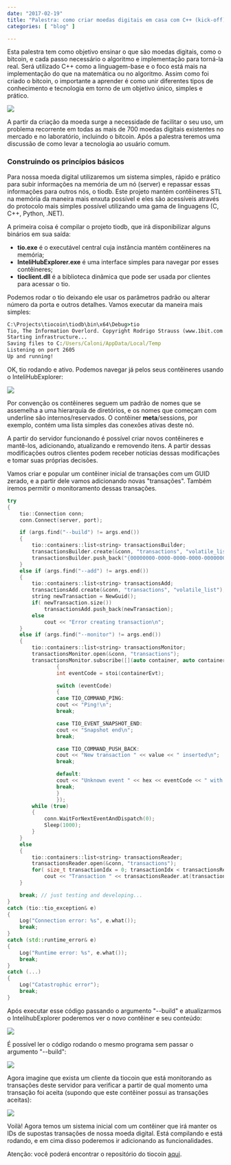 ```yaml
---
date: "2017-02-19"
title: "Palestra: como criar moedas digitais em casa com C++ (kick-off)"
categories: [ "blog" ]

---
```

Esta palestra tem como objetivo ensinar o que são moedas digitais, como o bitcoin, e cada passo necessário o algoritmo e implementação para torná-la real. Será utilizado C++ como a linguagem-base e o foco está mais na implementação do que na matemática ou no algoritmo. Assim como foi criado o bitcoin, o importante a aprender é como unir diferentes tipos de conhecimento e tecnologia em torno de um objetivo único, simples e prático.

![](/images/TAunJPB.png)

A partir da criação da moeda surge a necessidade de facilitar o seu uso, um problema recorrente em todas as mais de 700 moedas digitais existentes no mercado e no laboratório, incluindo o bitcoin. Após a palestra teremos uma discussão de como levar a tecnologia ao usuário comum.

### Construindo os princípios básicos

Para nossa moeda digital utilizaremos um sistema simples, rápido e prático para subir informações na memória de um nó (server) e repassar essas informações para outros nós, o tiodb. Este projeto mantém contêineres STL na memória da maneira mais enxuta possível e eles são acessíveis através do protocolo mais simples possível utilizando uma gama de linguagens (C, C++, Python, .NET).

A primeira coisa é compilar o projeto tiodb, que irá disponibilizar alguns binários em sua saída:

 - __tio.exe__ é o executável central cuja instância mantém contêineres na memória;
 - __InteliHubExplorer.exe__ é uma interface simples para navegar por esses contêineres;
 - __tioclient.dll__ é a biblioteca dinâmica que pode ser usada por clientes para acessar o tio.

Podemos rodar o tio deixando ele usar os parâmetros padrão ou alterar número da porta e outros detalhes. Vamos executar da maneira mais simples:

```cmd
C:\Projects\tiocoin\tiodb\bin\x64\Debug>tio
Tio, The Information Overlord. Copyright Rodrigo Strauss (www.1bit.com.br)
Starting infrastructure...
Saving files to C:/Users/Caloni/AppData/Local/Temp
Listening on port 2605
Up and running!
```

OK, tio rodando e ativo. Podemos navegar já pelos seus contêineres usando o InteliHubExplorer:

![](/images/YJZ7wxC.png)

Por convenção os contêineres seguem um padrão de nomes que se assemelha a uma hierarquia de diretórios, e os nomes que começam com underline são internos/reservados. O contêiner __meta__/sessions, por exemplo, contém uma lista simples das conexões ativas deste nó.

A partir do servidor funcionando é possível criar novos contêineres e mantê-los, adicionando, atualizando e removendo itens. A partir dessas modificações outros clientes podem receber notícias dessas modificações e tomar suas próprias decisões.

Vamos criar e popular um contêiner inicial de transações com  um GUID zerado, e a partir dele vamos adicionando novas "transações". Também iremos permitir o monitoramento dessas transações.

```cpp
try
{
    tio::Connection conn;
    conn.Connect(server, port);

    if (args.find("--build") != args.end())
    {
        tio::containers::list<string> transactionsBuilder;
        transactionsBuilder.create(&conn, "transactions", "volatile_list");
        transactionsBuilder.push_back("{00000000-0000-0000-0000-0000000000000");
    }
    else if (args.find("--add") != args.end())
    {
        tio::containers::list<string> transactionsAdd;
        transactionsAdd.create(&conn, "transactions", "volatile_list");
        string newTransaction = NewGuid();
        if( newTransaction.size())
            transactionsAdd.push_back(newTransaction);
        else
            cout << "Error creating transaction\n";
    }
    else if (args.find("--monitor") != args.end())
    {
        tio::containers::list<string> transactionsMonitor;
        transactionsMonitor.open(&conn, "transactions");
        transactionsMonitor.subscribe([](auto container, auto containerEvt, auto key, auto value)
                {
                int eventCode = stoi(containerEvt);

                switch (eventCode)
                {
                case TIO_COMMAND_PING:
                cout << "Ping!\n";
                break;

                case TIO_EVENT_SNAPSHOT_END:
                cout << "Snapshot end\n";
                break;

                case TIO_COMMAND_PUSH_BACK:
                cout << "New transaction " << value << " inserted\n";
                break;

                default:
                cout << "Unknown event " << hex << eventCode << " with key " << dec << key << " and with value " << value;
                break;
                }
                });
        while (true)
        {
            conn.WaitForNextEventAndDispatch(0);
            Sleep(1000);
        }
    }
    else
    {
        tio::containers::list<string> transactionsReader;
        transactionsReader.open(&conn, "transactions");
        for( size_t transactionIdx = 0; transactionIdx < transactionsReader.size(); ++transactionIdx )
            cout << "Transaction " << transactionsReader.at(transactionIdx) << endl;
    }

    break; // just testing and developing...
}
catch (tio::tio_exception& e)
{
    Log("Connection error: %s", e.what());
    break;
}
catch (std::runtime_error& e)
{
    Log("Runtime error: %s", e.what());
    break;
}
catch (...)
{
    Log("Catastrophic error");
    break;
}
```

Após executar esse código passando o argumento "--build" e atualizarmos o IntelihubExplorer poderemos ver o novo contêiner e seu conteúdo:

![](/images/3Mhj2lE.png)

É possível ler o código rodando o mesmo programa sem passar o argumento "--build":

![](/images/CxdmZhy.png)

Agora imagine que exista um cliente da tiocoin que está monitorando as transações deste servidor para verificar a partir de qual momento uma transação foi aceita (supondo que este contêiner possui as transações aceitas):

![](/images/kLrPawv.png)

Voilà! Agora temos um sistema inicial com um contêiner que irá manter os IDs de supostas transações de nossa moeda digital. Está compilando e está rodando, e em cima disso poderemos ir adicionando as funcionalidades.

Atenção: você poderá encontrar o repositório do tiocoin [aqui](https://github.com/bitforgebr/tiocoin).
